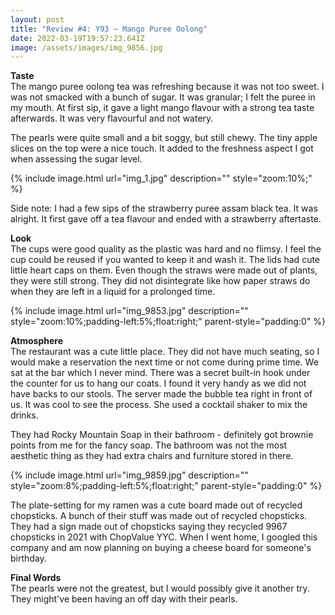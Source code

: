 ```yaml
---
layout: post
title: "Review #4: Y93 ~ Mango Puree Oolong"
date: 2022-03-19T19:57:23.641Z
image: /assets/images/img_9856.jpg
---
```

**Taste**\
The mango puree oolong tea was refreshing because it was not too sweet. I was not smacked with a bunch of sugar. It was granular; I felt the puree in my mouth. At first sip, it gave a light mango flavour with a strong tea taste afterwards. It was very flavourful and not watery.

The pearls were quite small and a bit soggy, but still chewy. The tiny apple slices on the top were a nice touch. It added to the freshness aspect I got when assessing the sugar level.

{% include image.html url="img_1.jpg" description="" style="zoom:10%;" %}

Side note: I had a few sips of the strawberry puree assam black tea. It was alright. It  first gave off a tea flavour and ended with a strawberry aftertaste.

**Look**\
The cups were good quality as the plastic was hard and no flimsy. I feel the cup could be reused if you wanted to keep it and wash it. The lids had cute little heart caps on them. Even though the straws were made out of plants, they were still strong. They did not disintegrate like how paper straws do when they are left in a liquid for a prolonged time.

{% include image.html url="img_9853.jpg"  description="" style="zoom:10%;padding-left:5%;float:right;" parent-style="padding:0" %}

**Atmosphere**\
The restaurant was a cute little place. They did not have much seating, so I would make a reservation the next time or not come during prime time. We sat at the bar which I never mind. There was a secret built-in hook under the counter for us to hang our coats. I found it very handy as we did not have backs to our stools. The server made the bubble tea right in front of us. It was cool to see the process. She used a cocktail shaker to mix the drinks.

They had Rocky Mountain Soap in their bathroom - definitely got brownie points from me for the fancy soap. The bathroom was not the most aesthetic thing as they had extra chairs and furniture stored in there.

{% include image.html url="img_9859.jpg"  description="" style="zoom:8%;padding-left:5%;float:right;" parent-style="padding:0" %}

The plate-setting for my ramen was a cute board made out of recycled chopsticks. A bunch of their stuff was made out of recycled chopsticks. They had a sign made out of chopsticks saying they recycled 9967 chopsticks in 2021 with ChopValue YYC. When I went home, I googled this company and am now planning on buying a cheese board for someone's birthday.

**Final Words**\
The pearls were not the greatest, but I would possibly give it another try. They might've been having an off day with their pearls.